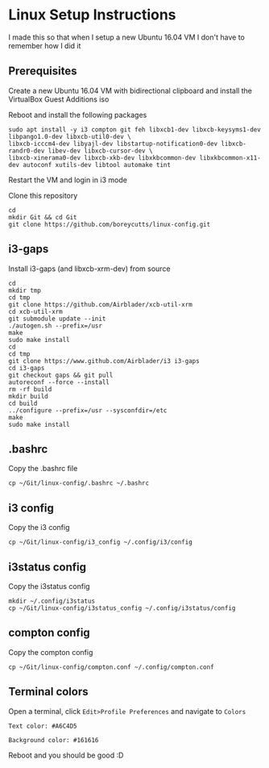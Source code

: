 # Linux Setup Instructions
I made this so that when I setup a new Ubuntu 16.04 VM I don't have to remember how I did it

## Prerequisites
Create a new Ubuntu 16.04 VM with bidirectional clipboard and install the VirtualBox Guest Additions iso

Reboot and install the following packages
```
sudo apt install -y i3 compton git feh libxcb1-dev libxcb-keysyms1-dev libpango1.0-dev libxcb-util0-dev \
libxcb-icccm4-dev libyajl-dev libstartup-notification0-dev libxcb-randr0-dev libev-dev libxcb-cursor-dev \
libxcb-xinerama0-dev libxcb-xkb-dev libxkbcommon-dev libxkbcommon-x11-dev autoconf xutils-dev libtool automake tint
```

Restart the VM and login in i3 mode 

Clone this repository 
```
cd
mkdir Git && cd Git
git clone https://github.com/boreycutts/linux-config.git
```

## i3-gaps
Install i3-gaps (and libxcb-xrm-dev) from source
```
cd
mkdir tmp
cd tmp
git clone https://github.com/Airblader/xcb-util-xrm
cd xcb-util-xrm
git submodule update --init
./autogen.sh --prefix=/usr
make
sudo make install
cd
cd tmp
git clone https://www.github.com/Airblader/i3 i3-gaps
cd i3-gaps
git checkout gaps && git pull
autoreconf --force --install
rm -rf build
mkdir build
cd build
../configure --prefix=/usr --sysconfdir=/etc
make
sudo make install
```

## .bashrc
Copy the .bashrc file
```
cp ~/Git/linux-config/.bashrc ~/.bashrc
```

## i3 config
Copy the i3 config 
```
cp ~/Git/linux-config/i3_config ~/.config/i3/config
```

## i3status config
Copy the i3status config
```
mkdir ~/.config/i3status
cp ~/Git/linux-config/i3status_config ~/.config/i3status/config
```

## compton config
Copy the compton config
```
cp ~/Git/linux-config/compton.conf ~/.config/compton.conf
```

## Terminal colors
Open a terminal, click `Edit>Profile Preferences` and navigate to `Colors`
```
Text color: #A6C4D5

Background color: #161616
```

Reboot and you should be good :D
